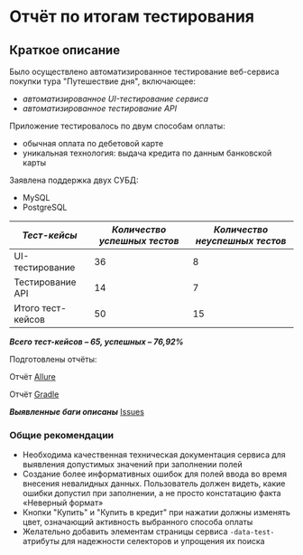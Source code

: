 # Отчёт по итогам тестирования
## Краткое описание
Было осуществлено автоматизированное тестирование веб-сервиса покупки тура "Путешествие дня", включающее:
* *автоматизированное UI-тестирование сервиса*
* *автоматизированное тестирование API*

Приложение тестировалось по двум способам оплаты:
- обычная оплата по дебетовой карте
- уникальная технология: выдача кредита по данным банковской карты

Заявлена поддержка двух СУБД:
* MySQL
* PostgreSQL

| ***Тест-кейсы***  | ***Количество успешных тестов*** | ***Количество неуспешных тестов*** |
|-------------------|----------------------------------|------------------------------------|
| UI-тестирование   | 	36                              | 	8                                 |
| Тестирование API  | 	14                              | 	7                                 |     	
| Итого тест-кейсов | 	50                              | 	15                                | 


***Всего тест-кейсов – 65, успешных – 76,92%***

Подготовлены отчёты:

Отчёт [Allure](https://github.com/munami2008223/Diplom/blob/main/documents/Screenshot_10.png)

Отчёт [Gradle](https://github.com/munami2008223/Diplom/blob/main/documents/Screenshot_9.png)

***Выявленные баги описаны*** [Issues](https://github.com/munami2008223/Diplom/issues)

### Общие рекомендации
* Необходима качественная техническая документация сервиса для выявления допустимых значений при заполнении полей
* Создание более информативных ошибок для полей ввода во время внесения невалидных данных. Пользователь должен видеть, какие ошибки допустил при заполнении, а не просто констатацию факта «Неверный формат»
* Кнопки "Купить" и "Купить в кредит" при нажатии должны изменять цвет, означающий активность выбранного способа оплаты
* Желательно добавить элементам страницы сервиса ```-data-test-``` атрибуты для надежности селекторов и упрощения их поиска










